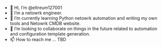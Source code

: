 - 👋 Hi, I’m @eltreum127001
- 👀 I’m a netowrk engineer.
- 🌱 I’m currently learning Python netowrk automation and writing my own tools and Netowrk CMDB website. 
- 💞️ I’m looking to collaborate on things in the future related to automation and configuration template generation. 
- 📫 How to reach me ... TBD

<!---
eltreum127001/eltreum127001 is a ✨ special ✨ repository because its `README.md` (this file) appears on your GitHub profile.
You can click the Preview link to take a look at your changes.
--->
